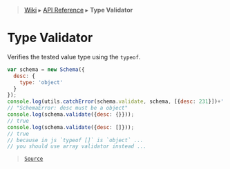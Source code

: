 > [Wiki](Home) ▸ [API Reference](API-Reference) ▸ **Type Validator**

# Type Validator

Verifies the tested value type using the `typeof`.
```javascript
var schema = new Schema({
  desc: {
    type: 'object'
  }
});
console.log(utils.catchError(schema.validate, schema, [{desc: 231}])+'');
// "SchemaError: desc must be a object"
console.log(schema.validate({desc: {}}));
// true
console.log(schema.validate({desc: []}));
// true
// because in js `typeof []` is `object` ...
// you should use array validator instead ...
```

> [`Source`](/Neft-io/neft/tree/master/src/schema/validators/type.litcoffee#type-validator)

